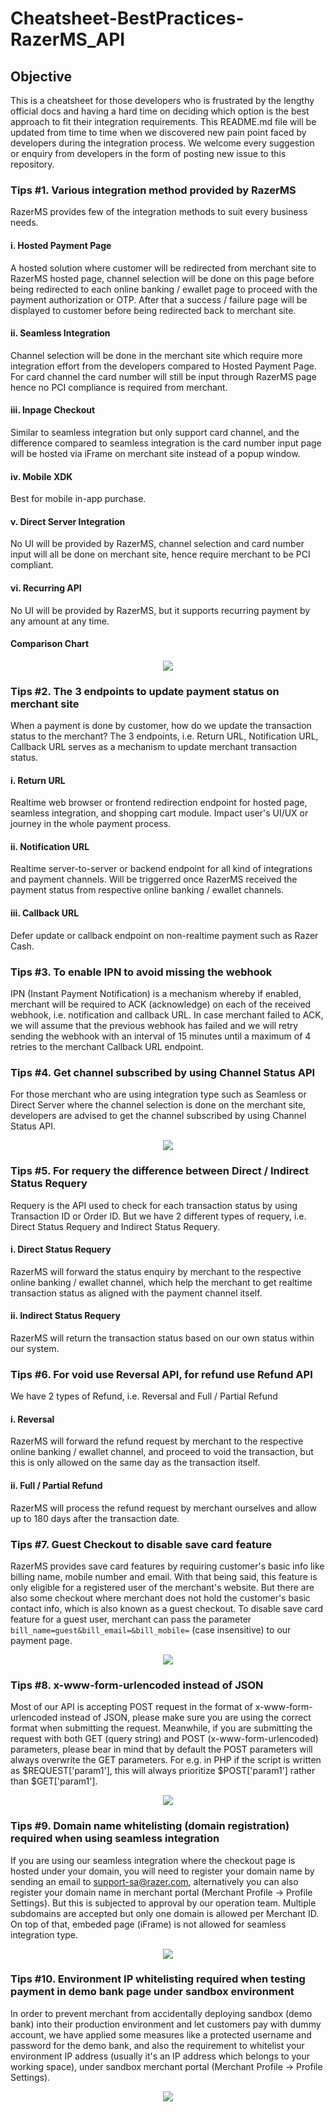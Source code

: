 # Cheatsheet-BestPractices-RazerMS_API  

## Objective  
This is a cheatsheet for those developers who is frustrated by the lengthy official docs and having a hard time on deciding which option is the best approach to fit their integration requirements. This README.md file will be updated from time to time when we discovered new pain point faced by developers during the integration process. We welcome every suggestion or enquiry from developers in the form of posting new issue to this repository.  

### Tips #1. Various integration method provided by RazerMS  
RazerMS provides few of the integration methods to suit every business needs.  
#### i. Hosted Payment Page  
A hosted solution where customer will be redirected from merchant site to RazerMS hosted page, channel selection will be done on this page before being redirected to each online banking / ewallet page to proceed with the payment authorization or OTP. After that a success / failure page will be displayed to customer before being redirected back to merchant site.
#### ii. Seamless Integration
Channel selection will be done in the merchant site which require more integration effort from the developers compared to Hosted Payment Page. For card channel the card number will still be input through RazerMS page hence no PCI compliance is required from merchant. 
#### iii. Inpage Checkout
Similar to seamless integration but only support card channel, and the difference compared to seamless integration is the card number input page will be hosted via iFrame on merchant site instead of a popup window.  
#### iv. Mobile XDK  
Best for mobile in-app purchase.
#### v. Direct Server Integration
No UI will be provided by RazerMS, channel selection and card number input will all be done on merchant site, hence require merchant to be PCI compliant.  
#### vi. Recurring API  
No UI will be provided by RazerMS, but it supports recurring payment by any amount at any time.  

#### Comparison Chart
<p align="center">
<img src="https://user-images.githubusercontent.com/19460508/180356625-1e42fc30-9d15-4da6-af04-aab8fd34cf9c.png" />
</p>
  
   
### Tips #2. The 3 endpoints to update payment status on merchant site  
When a payment is done by customer, how do we update the transaction status to the merchant? The 3 endpoints, i.e. Return URL, Notification URL, Callback URL serves as a mechanism to update merchant transaction status.  
#### i. Return URL
Realtime web browser or frontend redirection endpoint for hosted page, seamless integration, and shopping cart module. Impact user's UI/UX or journey in the whole payment process.  
#### ii. Notification URL
Realtime server-to-server or backend endpoint for all kind of integrations and payment channels. Will be triggerred once RazerMS received the payment status from respective online banking / ewallet channels.  
#### iii. Callback URL  
Defer update or callback endpoint on non-realtime payment such as Razer Cash.  
  
  
### Tips #3. To enable IPN to avoid missing the webhook   
IPN (Instant Payment Notification) is a mechanism whereby if enabled, merchant will be required to ACK (acknowledge) on each of the received webhook, i.e. notification and callback URL. In case merchant failed to ACK, we will assume that the previous webhook has failed and we will retry sending the webhook with an interval of 15 minutes until a maximum of 4 retries to the merchant Callback URL endpoint.  
  
  
### Tips #4. Get channel subscribed by using Channel Status API
For those merchant who are using integration type such as Seamless or Direct Server where the channel selection is done on the merchant site, developers are advised to get the channel subscribed by using Channel Status API.  

<p align="center">
<img src="https://user-images.githubusercontent.com/19460508/180359757-b2a1dd13-d42c-4fd0-92e6-c12945834680.png" />
</p>
  
  
### Tips #5. For requery the difference between Direct / Indirect Status Requery  
Requery is the API used to check for each transaction status by using Transaction ID or Order ID. But we have 2 different types of requery, i.e. Direct Status Requery and Indirect Status Requery.  
#### i. Direct Status Requery
RazerMS will forward the status enquiry by merchant to the respective online banking / ewallet channel, which help the merchant to get realtime transaction status as aligned with the payment channel itself.  
#### ii. Indirect Status Requery
RazerMS will return the transaction status based on our own status within our system.  
  
  
### Tips #6. For void use Reversal API, for refund use Refund API
We have 2 types of Refund, i.e. Reversal and Full / Partial Refund
#### i. Reversal
RazerMS will forward the refund request by merchant to the respective online banking / ewallet channel, and proceed to void the transaction, but this is only allowed on the same day as the transaction itself.  
#### ii. Full / Partial Refund  
RazerMS will process the refund request by merchant ourselves and allow up to 180 days after the transaction date.  

### Tips #7. Guest Checkout to disable save card feature  
RazerMS provides save card features by requiring customer's basic info like billing name, mobile number and email. With that being said, this feature is only eligible for a registered user of the merchant's website. But there are also some checkout where merchant does not hold the customer's basic contact info, which is also known as a guest checkout. To disable save card feature for a guest user, merchant can pass the parameter `bill_name=guest&bill_email=&bill_mobile=` (case insensitive) to our payment page.   
<p align="center">
<img src="https://user-images.githubusercontent.com/19460508/182115799-36bb1835-d634-49ae-9ff2-bc5121b452b4.png" />
</p>

  
### Tips #8. x-www-form-urlencoded instead of JSON  
Most of our API is accepting POST request in the format of x-www-form-urlencoded instead of JSON, please make sure you are using the correct format when submitting the request. Meanwhile, if you are submitting the request with both GET (query string) and POST (x-www-form-urlencoded) parameters, please bear in mind that by default the POST parameters will always overwrite the GET parameters. For e.g. in PHP if the script is written as $REQUEST['param1'], this will always prioritize $POST['param1'] rather than $GET['param1'].  

<p align="center">
<img src="https://github.com/RazerMS/Cheatsheet-BestPractices-RazerMS_API/assets/19460508/a8aab2f1-b16b-4852-a7e6-dfff2d9231ad" />
</p>

  
### Tips #9. Domain name whitelisting (domain registration) required when using seamless integration  
If you are using our seamless integration where the checkout page is hosted under your domain, you will need to register your domain name by sending an email to support-sa@razer.com, alternatively you can also register your domain name in merchant portal (Merchant Profile -> Profile Settings). But this is subjected to approval by our operation team. Multiple subdomains are accepted but only one domain is allowed per Merchant ID. On top of that, embeded page (iFrame) is not allowed for seamless integration type.  

<p align="center">
<img src="https://github.com/RazerMS/Cheatsheet-BestPractices-RazerMS_API/assets/19460508/15090976-a0dc-4ae8-8eed-3997c23fd1bd" />
</p>
  
  
### Tips #10. Environment IP whitelisting required when testing payment in demo bank page under sandbox environment   
In order to prevent merchant from accidentally deploying sandbox (demo bank) into their production environment and let customers pay with dummy account, we have applied some measures like a protected username and password for the demo bank, and also the requirement to whitelist your environment IP address (usually it's an IP address which belongs to your working space), under sandbox merchant portal (Merchant Profile -> Profile Settings).  

<p align="center">
<img src="https://github.com/RazerMS/Cheatsheet-BestPractices-RazerMS_API/assets/19460508/54f5edb0-7321-457c-80fe-f4e9f9157bcc" />
</p>

    
